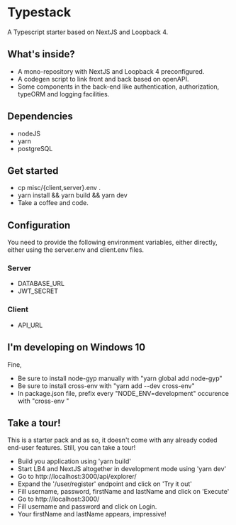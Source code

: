 # Typestack
A Typescript starter based on NextJS and Loopback 4.

## What's inside?
- A mono-repository with NextJS and Loopback 4 preconfigured.
- A codegen script to link front and back based on openAPI.
- Some components in the back-end like authentication, authorization, typeORM and logging facilities.

## Dependencies
- nodeJS
- yarn
- postgreSQL

## Get started
* cp misc/{client,server}.env .
* yarn install && yarn build && yarn dev
* Take a coffee and code.

## Configuration
You need to provide the following environment variables, either directly,
either using the server.env and client.env files.

### Server

* DATABASE_URL
* JWT_SECRET

### Client

* API_URL

## I'm developing on Windows 10
Fine,
* Be sure to install node-gyp manually with "yarn global add node-gyp"
* Be sure to install cross-env with "yarn add --dev cross-env"
* In package.json file, prefix every "NODE_ENV=development" occurence with "cross-env "

## Take a tour!
This is a starter pack and as so, it doesn't come with any already coded end-user features. Still, you can take a tour!

* Build you application using 'yarn build'
* Start LB4 and NextJS altogether in development mode using 'yarn dev'
* Go to http://localhost:3000/api/explorer/
* Expand the '/user/register' endpoint and click on 'Try it out'
* Fill username, password, firstName and lastName and click on 'Execute'
* Go to http://localhost:3000/
* Fill username and password and click on Login.
* Your firstName and lastName appears, impressive!

